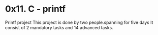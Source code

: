 # 0x11. C - printf

Printf project 
This project is done by two people.spanning for five days
It consist of 2 mandatory tasks and 14 advanced tasks.
